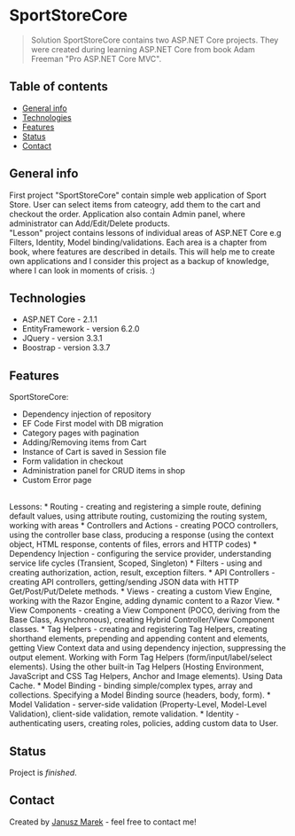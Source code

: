 # SportStoreCore
> Solution SportStoreCore contains two ASP.NET Core projects. They were created during learning ASP.NET Core from book Adam Freeman "Pro ASP.NET
Core MVC". 

## Table of contents
* [General info](#general-info)
* [Technologies](#technologies)
* [Features](#features)
* [Status](#status)
* [Contact](#contact)

## General info
First project "SportStoreCore" contain simple web application of Sport Store. User can select items from cateogry, add them to the cart and checkout the order.
Application also contain Admin panel, where administrator can Add/Edit/Delete products.<br>
"Lesson" project contains lessons of individual areas of ASP.NET Core e.g Filters, Identity, Model binding/validations. Each area is a chapter from book, where features are described in details. This will help me to create own applications and I consider this project as a backup of knowledge, where I can look in moments of crisis. :)

## Technologies
* ASP.NET Core - 2.1.1
* EntityFramework - version 6.2.0
* JQuery - version 3.3.1
* Boostrap - version 3.3.7

## Features
SportStoreCore:
* Dependency injection of repository
* EF Code First model with DB migration
* Category pages with pagination
* Adding/Removing items from Cart
* Instance of Cart is saved in Session file
* Form validation in checkout
* Administration panel for CRUD items in shop
* Custom Error page
<br>
Lessons:
* Routing - creating and registering a simple route, defining default values, using attribute routing, customizing the routing system, working with areas
* Controllers and Actions - creating POCO controllers, using the controller base class, producing a response (using the context object, HTML response, contents of files, errors and HTTP codes)
* Dependency Injection - configuring the service provider, understanding service life cycles (Transient, Scoped, Singleton)
* Filters - using and creating authorization, action, result, exception filters.
* API Controllers - creating API controllers, getting/sending JSON data with HTTP Get/Post/Put/Delete methods.
* Views - creating a custom View Engine, working with the Razor Engine, adding dynamic content to a Razor View.
* View Components - creating a View Component (POCO, deriving from the Base Class, Asynchronous), creating Hybrid Controller/View Component classes.
* Tag Helpers - creating and registering Tag Helpers, creating shorthand elements, prepending and appending content and elements, getting View Context data and using dependency injection, suppressing the output element. Working with Form Tag Helpers (form/input/label/select elements). Using the other built-in Tag Helpers (Hosting Environment, JavaScript and CSS Tag Helpers, Anchor and Image elements). Using Data Cache.
* Model Binding - binding simple/complex types, array and collections. Specifying a Model Binding source (headers, body, form).
* Model Validation - server-side validation (Property-Level, Model-Level Validation), client-side validation, remote validation.
* Identity - authenticating users, creating roles, policies, adding custom data to User.
 
## Status
Project is _finished_.

## Contact
Created by [Janusz Marek](https://https://www.linkedin.com/in/janusz-marek/) - feel free to contact me!
